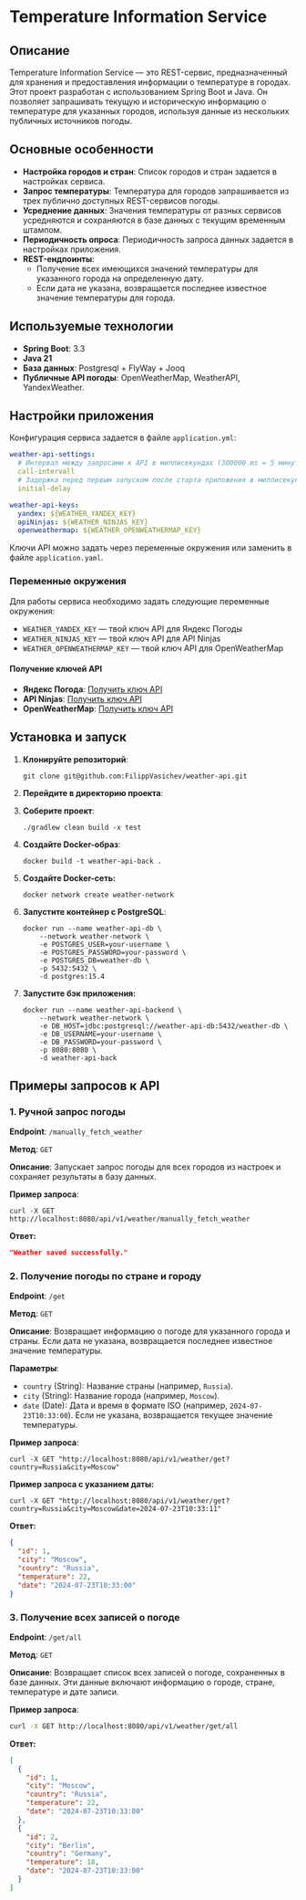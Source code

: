 # Temperature Information Service

## Описание

Temperature Information Service — это REST-сервис, предназначенный для хранения и предоставления информации о
температуре в городах. Этот проект разработан с использованием Spring Boot и Java. Он позволяет запрашивать текущую и
историческую информацию о температуре для указанных городов, используя данные из нескольких публичных источников погоды.

## Основные особенности

- **Настройка городов и стран**: Список городов и стран задается в настройках сервиса.
- **Запрос температуры**: Температура для городов запрашивается из трех публично доступных REST-сервисов погоды.
- **Усреднение данных**: Значения температуры от разных сервисов усредняются и сохраняются в базе данных с текущим
  временным штампом.
- **Периодичность опроса**: Периодичность запроса данных задается в настройках приложения.
- **REST-ендпоинты**:
    - Получение всех имеющихся значений температуры для указанного города на определенную дату.
    - Если дата не указана, возвращается последнее известное значение температуры для города.

## Используемые технологии

- **Spring Boot**: 3.3
- **Java 21**
- **База данных**: Postgresql + FlyWay + Jooq
- **Публичные API погоды**: OpenWeatherMap, WeatherAPI, YandexWeather.

## Настройки приложения

Конфигурация сервиса задается в файле `application.yml`:

```yaml
weather-api-settings: 
  # Интервал между запросами к API в миллисекундах (300000 ms = 5 минут)
  call-intervall
  # Задержка перед первым запуском после старта приложения в миллисекундах (50000 ms = 50 секунд)
  initial-delay

weather-api-keys:
  yandex: ${WEATHER_YANDEX_KEY}
  apiNinjas: ${WEATHER_NINJAS_KEY}
  openweathermap: ${WEATHER_OPENWEATHERMAP_KEY}
```

Ключи API можно задать через переменные окружения или заменить в файле `application.yaml`.

### Переменные окружения

Для работы сервиса необходимо задать следующие переменные окружения:

- `WEATHER_YANDEX_KEY` — твой ключ API для Яндекс Погоды
- `WEATHER_NINJAS_KEY` — твой ключ API для API Ninjas
- `WEATHER_OPENWEATHERMAP_KEY` — твой ключ API для OpenWeatherMap

#### Получение ключей API

- **Яндекс Погода**: [Получить ключ API](https://yandex.ru/pogoda/b2b/console/api-page)
- **API Ninjas**: [Получить ключ API](https://api-ninjas.com/profile)
- **OpenWeatherMap**: [Получить ключ API](https://home.openweathermap.org/api_keys)

## Установка и запуск

1. **Клонируйте репозиторий**:
    ```
    git clone git@github.com:FilippVasichev/weather-api.git
    ```
2. **Перейдите в директорию проекта**:

3. **Соберите проект**:
    ```
    ./gradlew clean build -x test
    ```

4. **Создайте Docker-образ**:
    ```
    docker build -t weather-api-back .
    ```
5. **Создайте Docker-сеть:**

    ```
    docker network create weather-network
    ```

6. **Запустите контейнер с PostgreSQL**:
    ```
    docker run --name weather-api-db \
        --network weather-network \
        -e POSTGRES_USER=your-username \
        -e POSTGRES_PASSWORD=your-password \
        -e POSTGRES_DB=weather-db \
        -p 5432:5432 \
        -d postgres:15.4
    ```

7. **Запустите бэк приложения:**
    ```
    docker run --name weather-api-backend \
        --network weather-network \
        -e DB_HOST=jdbc:postgresql://weather-api-db:5432/weather-db \
        -e DB_USERNAME=your-username \
        -e DB_PASSWORD=your-password \
        -p 8080:8080 \
        -d weather-api-back
    ```

## Примеры запросов к API

### 1. Ручной запрос погоды

**Endpoint**: `/manually_fetch_weather`

**Метод**: `GET`

**Описание**: Запускает запрос погоды для всех городов из настроек и сохраняет результаты в базу данных.

**Пример запроса**:

```
curl -X GET http://localhost:8080/api/v1/weather/manually_fetch_weather
```

**Ответ:**

```json
"Weather saved successfully."
```

### 2. Получение погоды по стране и городу

**Endpoint**: `/get`

**Метод**: `GET`

**Описание**: Возвращает информацию о погоде для указанного города и страны. Если дата не указана, возвращается
последнее известное значение температуры.

**Параметры**:

- `country` (String): Название страны (например, `Russia`).
- `city` (String): Название города (например, `Moscow`).
- `date` (Date): Дата и время в формате ISO (например, `2024-07-23T10:33:00`). Если не
  указана, возвращается текущее значение температуры.

**Пример запроса**:

```
curl -X GET "http://localhost:8080/api/v1/weather/get?country=Russia&city=Moscow"
```

**Пример запроса с указанием даты:**

```
curl -X GET "http://localhost:8080/api/v1/weather/get?country=Russia&city=Moscow&date=2024-07-23T10:33:11"
```

**Ответ:**

```json lines
{
  "id": 1,
  "city": "Moscow",
  "country": "Russia",
  "temperature": 22,
  "date": "2024-07-23T10:33:00"
}
```

### 3. Получение всех записей о погоде

**Endpoint**: `/get/all`

**Метод**: `GET`

**Описание**: Возвращает список всех записей о погоде, сохраненных в базе данных. Эти данные включают информацию о
городе, стране, температуре и дате записи.

**Пример запроса**:

```bash
curl -X GET http://localhost:8080/api/v1/weather/get/all
```

**Ответ:**

```json lines
[
  {
    "id": 1,
    "city": "Moscow",
    "country": "Russia",
    "temperature": 22,
    "date": "2024-07-23T10:33:00"
  },
  {
    "id": 2,
    "city": "Berlin",
    "country": "Germany",
    "temperature": 18,
    "date": "2024-07-23T10:33:00"
  }
]
```
